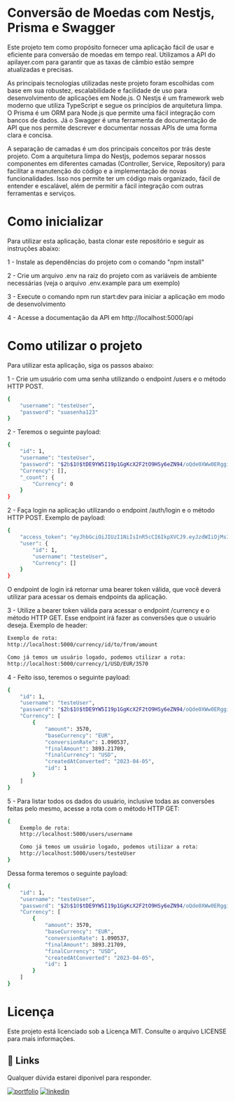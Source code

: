 
# Conversão de Moedas com Nestjs, Prisma e Swagger

Este projeto tem como propósito fornecer uma aplicação fácil de usar e eficiente para conversão de moedas em tempo real. Utilizamos a API do apilayer.com para garantir que as taxas de câmbio estão sempre atualizadas e precisas.

As principais tecnologias utilizadas neste projeto foram escolhidas com base em sua robustez, escalabilidade e facilidade de uso para desenvolvimento de aplicações em Node.js. O Nestjs é um framework web moderno que utiliza TypeScript e segue os princípios de arquitetura limpa. O Prisma é um ORM para Node.js que permite uma fácil integração com bancos de dados. Já o Swagger é uma ferramenta de documentação de API que nos permite descrever e documentar nossas APIs de uma forma clara e concisa.

A separação de camadas é um dos principais conceitos por trás deste projeto. Com a arquitetura limpa do Nestjs, podemos separar nossos componentes em diferentes camadas (Controller, Service, Repository) para facilitar a manutenção do código e a implementação de novas funcionalidades. Isso nos permite ter um código mais organizado, fácil de entender e escalável, além de permitir a fácil integração com outras ferramentas e serviços.

# Como inicializar
Para utilizar esta aplicação, basta clonar este repositório e seguir as instruções abaixo:

1 - Instale as dependências do projeto com o comando "npm install"

2 - Crie um arquivo .env na raiz do projeto com as variáveis de ambiente necessárias (veja o arquivo .env.example para um exemplo)

3 - Execute o comando npm run start:dev para iniciar a aplicação em modo de desenvolvimento

4 - Acesse a documentação da API em http://localhost:5000/api

# Como utilizar o projeto

Para utilizar esta aplicação, siga os passos abaixo:

1 - Crie um usuário com uma senha utilizando o endpoint /users e o método HTTP POST. 

```bash
{
 	"username": "testeUser",
	"password": "suasenha123"
}
```

2 - Teremos o seguinte payload:
```bash
{
	"id": 1,
	"username": "testeUser",
	"password": "$2b$10$tDE9YW5I19p1GgKcX2F2tO9HSy6eZN94/oQde0XWw0ERggiy80DIK",
	"Currency": [],
	"_count": {
		"Currency": 0
	}
}
```



2 - Faça login na aplicação utilizando o endpoint /auth/login e o método HTTP POST. Exemplo de payload:

```bash
{
	"access_token": "eyJhbGciOiJIUzI1NiIsInR5cCI6IkpXVCJ9.eyJzdWIiOjMsInVzZXJuYW1lIjoibWFyY29zIiwiaWF0IjoxNjgwNzI2OTc2LCJleHAiOjE2ODA4MTMzNzZ9.QyhghQFAWHgXLIlGzKERNihmFhBbjmSfvRrxB8zd6a0",
	"user": {
		"id": 1,
		"username": "testeUser",
		"Currency": []
	}
}
```

O endpoint de login irá retornar uma bearer token válida, que você deverá utilizar para acessar os demais endpoints da aplicação.

3 - Utilize a bearer token válida para acessar o endpoint /currency e o método HTTP GET. Esse endpoint irá fazer as conversões que o usuário deseja. Exemplo de header:

```bash
Exemplo de rota:
http://localhost:5000/currency/id/to/from/amount

Como já temos um usuário logado, podemos utilizar a rota:
http://localhost:5000/currency/1/USD/EUR/3570
```

4 - Feito isso, teremos o seguinte payload: 
```bash
{
	"id": 1,
	"username": "testeUser",
	"password": "$2b$10$tDE9YW5I19p1GgKcX2F2tO9HSy6eZN94/oQde0XWw0ERggiy80DIK",
	"Currency": [
		{
			"amount": 3570,
			"baseCurrency": "EUR",
			"conversionRate": 1.090537,
			"finalAmount": 3893.21709,
			"finalCurrency": "USD",
			"createdAtConverted": "2023-04-05",
			"id": 1
		}
	]
}
```

5 - Para listar todos os dados do usuário, inclusive todas as conversões feitas pelo mesmo, acesse a rota com o método HTTP GET:

```bash
{
	Exemplo de rota:
 	http://localhost:5000/users/username

	Como já temos um usuário logado, podemos utilizar a rota:
	http://localhost:5000/users/testeUser
}
```

Dessa forma teremos o seguinte payload: 

```bash
{
	"id": 1,
	"username": "testeUser",
	"password": "$2b$10$tDE9YW5I19p1GgKcX2F2tO9HSy6eZN94/oQde0XWw0ERggiy80DIK",
	"Currency": [
		{
			"amount": 3570,
			"baseCurrency": "EUR",
			"conversionRate": 1.090537,
			"finalAmount": 3893.21709,
			"finalCurrency": "USD",
			"createdAtConverted": "2023-04-05",
			"id": 1
		}
	]
}
```


# Licença
Este projeto está licenciado sob a Licença MIT. Consulte o arquivo LICENSE para mais informações.

## 🔗 Links
Qualquer dúvida estarei diponivel para responder.

[![portfolio](https://img.shields.io/badge/my_portfolio-000?style=for-the-badge&logo=ko-fi&logoColor=white)](matheusalves.vercel.app/)
[![linkedin](https://img.shields.io/badge/linkedin-0A66C2?style=for-the-badge&logo=linkedin&logoColor=white)](https://www.linkedin.com/in/matheus-alves96/)


